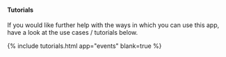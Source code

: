 #### Tutorials

If you would like further help with the ways in which you can use this app, have a look at the use cases / tutorials below.

{% include tutorials.html app="events" blank=true %}